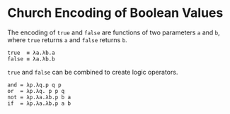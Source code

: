 # Church Encoding of Boolean Values

The encoding of `true` and `false` are functions of two parameters `a` and `b`,
where `true` returns `a` and `false` returns `b`.

```
true  ≡ λa.λb.a
false ≡ λa.λb.b
```

`true` and `false` can be combined to create logic operators.

```
and = λp.λq.p q p
or  = λp.λq. p p q
not = λp.λa.λb.p b a
if  = λp.λa.λb.p a b
```
